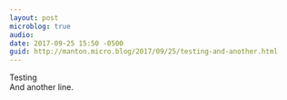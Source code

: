 ```yaml
---
layout: post
microblog: true
audio: 
date: 2017-09-25 15:50 -0500
guid: http://manton.micro.blog/2017/09/25/testing-and-another.html
---
```

Testing  
And another line.
